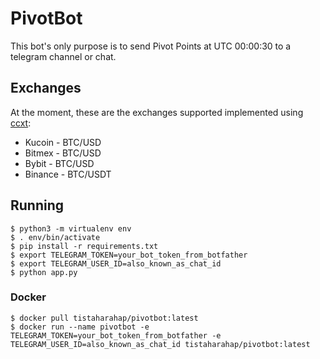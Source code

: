 # PivotBot

This bot's only purpose is to send Pivot Points at UTC 00:00:30 to a telegram channel or chat.

## Exchanges

At the moment, these are the exchanges supported implemented using [ccxt](https://github.com/ccxt/ccxt):

* Kucoin - BTC/USD
* Bitmex - BTC/USD
* Bybit - BTC/USD
* Binance - BTC/USDT

## Running

```
$ python3 -m virtualenv env
$ . env/bin/activate
$ pip install -r requirements.txt
$ export TELEGRAM_TOKEN=your_bot_token_from_botfather
$ export TELEGRAM_USER_ID=also_known_as_chat_id
$ python app.py
```

### Docker

```
$ docker pull tistaharahap/pivotbot:latest
$ docker run --name pivotbot -e TELEGRAM_TOKEN=your_bot_token_from_botfather -e TELEGRAM_USER_ID=also_known_as_chat_id tistaharahap/pivotbot:latest
```
